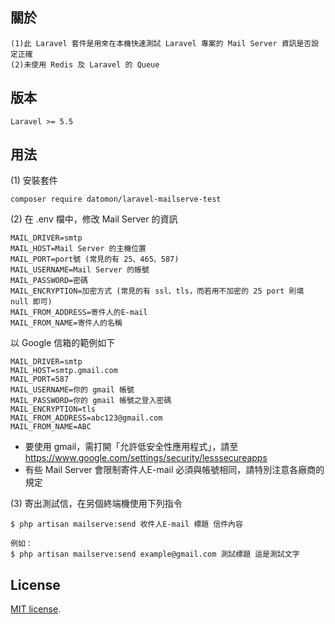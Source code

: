## 關於

    (1)此 Laravel 套件是用來在本機快速測試 Laravel 專案的 Mail Server 資訊是否設定正確
    (2)未使用 Redis 及 Laravel 的 Queue

## 版本

    Laravel >= 5.5

## 用法

(1) 安裝套件

    composer require datomon/laravel-mailserve-test

(2) 在 .env 檔中，修改 Mail Server 的資訊

    MAIL_DRIVER=smtp
    MAIL_HOST=Mail Server 的主機位置
    MAIL_PORT=port號 (常見的有 25、465、587)
    MAIL_USERNAME=Mail Server 的帳號
    MAIL_PASSWORD=密碼
    MAIL_ENCRYPTION=加密方式 (常見的有 ssl、tls，而若用不加密的 25 port 則填 null 即可)
    MAIL_FROM_ADDRESS=寄件人的E-mail
    MAIL_FROM_NAME=寄件人的名稱

以 Google 信箱的範例如下

    MAIL_DRIVER=smtp
    MAIL_HOST=smtp.gmail.com
    MAIL_PORT=587
    MAIL_USERNAME=你的 gmail 帳號
    MAIL_PASSWORD=你的 gmail 帳號之登入密碼
    MAIL_ENCRYPTION=tls
    MAIL_FROM_ADDRESS=abc123@gmail.com
    MAIL_FROM_NAME=ABC

- 要使用 gmail，需打開「允許低安全性應用程式」，請至 https://www.google.com/settings/security/lesssecureapps  
- 有些 Mail Server 會限制寄件人E-mail 必須與帳號相同，請特別注意各廠商的規定

(3) 寄出測試信，在另個終端機使用下列指令

    $ php artisan mailserve:send 收件人E-mail 標題 信件內容

    例如：
    $ php artisan mailserve:send example@gmail.com 測試標題 這是測試文字

## License

[MIT license](https://opensource.org/licenses/MIT).
